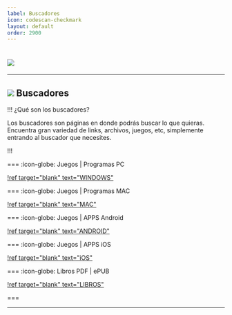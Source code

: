 ```yaml
---
label: Buscadores
icon: codescan-checkmark
layout: default
order: 2900
---
```



# ![](https://i.postimg.cc/XqP7dHCt/BUSCADORES.png)


---

## ![](https://i.postimg.cc/fyHqs50r/Proyecto-nuevo-2.png) **Buscadores**


!!! ¿Qué son los buscadores?

Los buscadores son páginas en donde podrás buscar lo que quieras.
Encuentra gran variedad de links, archivos, juegos, etc, simplemente entrando al buscador que necesites.


!!!

=== :icon-globe: Juegos | Programas PC


[!ref target="blank" text="WINDOWS"](https://tiny.cc/noirpc)


=== :icon-globe: Juegos | Programas MAC


[!ref target="blank" text="MAC"](https://nmac.to/now/)


=== :icon-globe: Juegos | APPS Android


[!ref target="blank" text="ANDROID"](https://tiny.cc/noirapk)


=== :icon-globe: Juegos | APPS iOS


[!ref target="blank" text="iOS"](https://appdb.to/)


=== :icon-globe: Libros PDF | ePUB


[!ref target="blank" text="LIBROS"](http://tiny.cc/libroslcdh)


===


---


